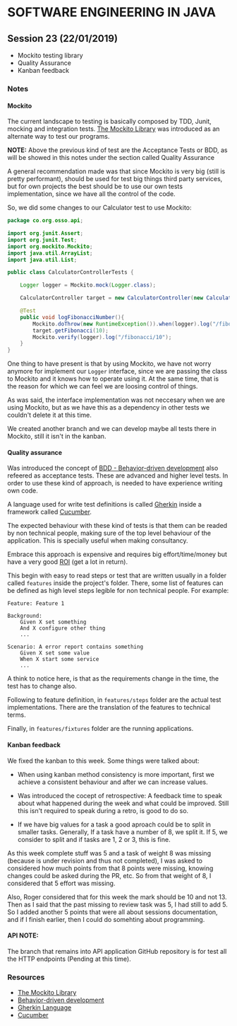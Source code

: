 # SOFTWARE ENGINEERING IN JAVA

## Session 23 (22/01/2019)

- Mockito testing library
- Quality Assurance
- Kanban feedback

### Notes

#### Mockito

The current landscape to testing is basically composed by TDD, Junit, mocking and integration tests. [The Mockito Library][1] was introduced as an alternate way to test our programs.

**NOTE:** Above the previous kind of test are the Acceptance Tests or BDD, as will be showed in this notes under the section called Quality Assurance

A general recommendation made was that since Mockito is very big (still is pretty performant), should be used for test big things third party services, but for own projects the best should be to use our own tests implementation, since we have all the control of the code.

So, we did some changes to our Calculator test to use Mockito:

```java
package co.org.osso.api;

import org.junit.Assert;
import org.junit.Test;
import org.mockito.Mockito;
import java.util.ArrayList;
import java.util.List;

public class CalculatorControllerTests {

    Logger logger = Mockito.mock(Logger.class);

    CalculatorController target = new CalculatorController(new Calculator(logger), logger);

    @Test
    public void logFibonacciNumber(){
        Mockito.doThrow(new RuntimeException()).when(logger).log("/fibonacci/10");
        target.getFibonacci(10);
        Mockito.verify(logger).log("/fibonacci/10");
    }
}
```

One thing to have present is that by using Mockito, we have not worry anymore for implement our `Logger` interface, since we are passing the class to Mockito and it knows how to operate using it. At the same time, that is the reason for which we can feel we are loosing control of things.

As was said, the interface implementation was not neccesary when we are using Mockito, but as we have this as a dependency in other tests we couldn't delete it at this time.

We created another branch and we can develop maybe all tests there in Mockito, still it isn't in the kanban.

#### Quality assurance

Was introduced the concept of [BDD - Behavior-driven development][2] also refeered as acceptance tests. These are advanced and higher level tests. In order to use these kind of approach, is needed to have experience writing own code.

A language used for write test definitions is called [Gherkin][3] inside a framework called [Cucumber][4].

The expected behaviour with these kind of tests is that them can be readed by non technical people, making sure of the top level behaviour of the application. This is specially useful when making consultancy.

Embrace this approach is expensive and requires big effort/time/money but have a very good [ROI][5] (get a lot in return).

This begin with easy to read steps or test that are written usually in a folder called `features` inside the project's folder. There, some list of features can be defined as high level steps legible for non technical people. For example:

```text
Feature: Feature 1

Background:
    Given X set something
    And X configure other thing
    ...

Scenario: A error report contains something
    Given X set some value
    When X start some service
    ...   
```

A think to notice here, is that as the requirements change in the time, the test has to change also.

Following to feature definition, in `features/steps` folder are the actual test implementations. There are the translation of the features to technical terms.

Finally, in `features/fixtures` folder are the running applications.

#### Kanban feedback

We fixed the kanban to this week. Some things were talked about:

- When using kanban method consistency is more important, first we achieve a consistent behaviour and after we can increase values.

- Was introduced the cocept of retrospective: A feedback time to speak about what happened during the week and what could be improved. Still this isn't required to speak during a retro, is good to do so.

- If we have big values for a task a good aproach could be to split in smaller tasks. Generally, If a task have a number of 8, we split it. If 5, we consider to split and if tasks are 1, 2 or 3, this is fine.

As this week complete stuff was 5 and a task of weight 8 was missing (because is under revision and thus not completed), I was asked to considered how much points from that 8 points were missing, knowing changes could be asked during the PR, etc. So from that weight of 8, I considered that 5 effort was missing. 

Also, Roger considered that for this week the mark should be 10 and not 13. Then as I said that the past missing to review task was 5, I had still to add 5. So I added another 5 points that were all about sessions documentation, and if I finish earlier, then I could do somehting about programming.

#### API NOTE:

The branch that remains into API application GitHub repository is for test all the HTTP endpoints (Pending at this time).

### Resources

- [The Mockito Library][1]
- [Behavior-driven development][2]
- [Gherkin Language][3]
- [Cucumber][4]

[1]: https://site.mockito.org/
[2]: https://en.wikipedia.org/wiki/Behavior-driven_development
[3]: https://docs.cucumber.io/gherkin/
[4]: https://cucumber.io/
[5]: https://www.investopedia.com/terms/r/returnoninvestment.asp
